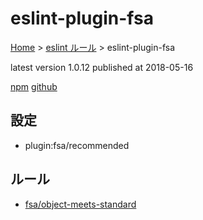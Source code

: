# eslint-plugin-fsa

[Home](../../index.md) >
[eslint ルール](../index.md) >
eslint-plugin-fsa

latest version 1.0.12 published at 2018-05-16

[npm](https://www.npmjs.com/package/eslint-plugin-fsa)
[github](https://github.com/joseph-galindo/eslint-plugin-fsa)

## 設定

- plugin:fsa/recommended

## ルール

- [fsa/object-meets-standard](./fsa/object-meets-standard.md)
